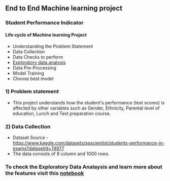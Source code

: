## End to End Machine learning project

### Student Performance Indicator
#### Life cycle of Machine learning Project
- Understanding the Problem Statement
- Data Collection
- Data Checks to perform
- [Exploratory data analysis](https://github.com/pratiksrm99/mlproject/blob/main/notebook/data_cleaning_EDA.ipynb)
- Data Pre-Processing
- Model Training
- Choose best model

### 1) Problem statement
- This project understands how the student's performance (test scores) is affected by other variables such as Gender, Ethnicity, Parental level of education, Lunch and Test preparation course.

### 2) Data Collection
- Dataset Source - https://www.kaggle.com/datasets/spscientist/students-performance-in-exams?datasetId=74977
- The data consists of 8 column and 1000 rows.

### To check the Exploratory Data Analaysis and learn more about the features visit this [notebook](https://github.com/pratiksrm99/mlproject/blob/main/notebook/data_cleaning_EDA.ipynb)
